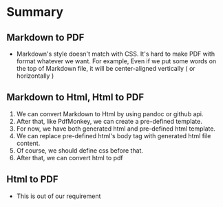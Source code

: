 # Summary 

## Markdown to PDF
- Markdown's style doesn't match with CSS. It's hard to make PDF with format whatever we want. For example, Even if we put some words on the top of Markdown file, it will be center-aligned vertically ( or horizontally ) 

## Markdown to Html, Html to PDF
1. We can convert Markdown to Html by using pandoc or github api.
2. After that, like PdfMonkey, we can create a pre-defined template.
3. For now, we have both generated html and pre-defined html template.
4. We can replace pre-defined html's body tag with generated html file content. 
5. Of course, we should define css before that.
6. After that, we can convert html to pdf 

## Html to PDF
- This is out of our requirement
